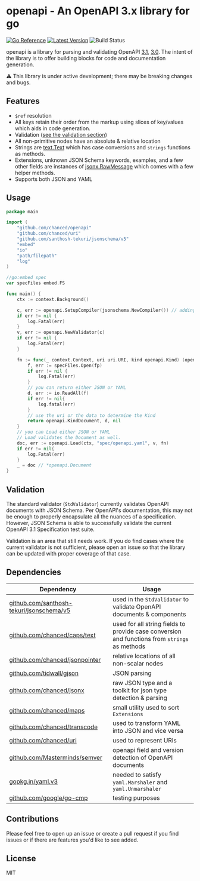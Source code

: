 # openapi - An OpenAPI 3.x library for go

[![Go Reference](https://pkg.go.dev/badge/github.com/chanced/openapi.svg)](https://pkg.go.dev/github.com/chanced/openapi)
[![Latest Version](https://img.shields.io/github/v/tag/chanced/openapi.svg?sort=semver&style=flat-square&label=version&color=blue)](https://img.shields.io/github/v/tag/chanced/openapi.svg?sort=semver&style=flat-square&label=version&color=blue)
![Build Status](https://img.shields.io/github/workflow/status/chanced/openapi/Build?style=flat-square)

openapi is a library for parsing and validating OpenAPI
[3.1](https://spec.openapis.org/oas/v3.1.0),
[3.0](https://spec.openapis.org/oas/v3.0.3). The intent of the library is to
offer building blocks for code and documentation generation.

:warning: This library is under active development; there may be breaking changes and bugs.

## Features

-   `$ref` resolution
-   All keys retain their order from the markup using slices of key/values which
    aids in code generation.
-   Validation ([see the validation section](#validation))
-   All non-primitive nodes have an absolute & relative location
-   Strings are [text.Text](https://github.com/chanced/caps) which has case
    conversions and `strings` functions as methods.
-   Extensions, unknown JSON Schema keywords, examples, and a few other fields
    are instances of [jsonx.RawMessage](https://github.com/chanced/jsonx) which
    comes with a few helper methods.
-   Supports both JSON and YAML

## Usage

```go
package main

import (
    "github.com/chanced/openapi"
    "github.com/chanced/uri"
    "github.com/santhosh-tekuri/jsonschema/v5"
    "embed"
    "io"
    "path/filepath"
    "log"
)

//go:embed spec
var specFiles embed.FS

func main() {
    ctx := context.Background()

    c, err := openapi.SetupCompiler(jsonschema.NewCompiler()) // adding schema files
    if err != nil {
        log.Fatal(err)
    }
    v, err := openapi.NewValidator(c)
    if err != nil {
        log.Fatal(err)
    }

    fn := func(_ context.Context, uri uri.URI, kind openapi.Kind) (openapi.Kind, []byte, error){
        f, err := specFiles.Open(fp)
        if err != nil {
            log.Fatal(err)
        }
        // you can return either JSON or YAML
        d, err := io.ReadAll(f)
        if err != nil{
            log.fatal(err)
        }
        // use the uri or the data to determine the Kind
        return openapi.KindDocument, d, nil
    }
    // you can Load either JSON or YAML
    // Load validates the Document as well.
    doc, err := openapi.Load(ctx, "spec/openapi.yaml", v, fn)
    if err != nil{
        log.Fatal(err)
    }
    _ = doc // *openapi.Document
}
```

## Validation

The standard validator (`StdValidator`) currently validates OpenAPI documents
with JSON Schema. Per OpenAPI's documentation, this may not be enough to
properly encapsulate all the nuances of a specification. However, JSON Schema is
able to successfully validate the current OpenAPI 3.1 Specification test suite.

Validation is an area that still needs work. If you do find cases where the
current validator is not sufficient, please open an issue so that the library
can be updated with proper coverage of that case.

## Dependencies

| Dependency                                                                                   | Usage                                                                                         |
| -------------------------------------------------------------------------------------------- | --------------------------------------------------------------------------------------------- |
| [github.com/santhosh-tekuri/jsonschema/v5](https://github.com/santhosh-tekuri/jsonschema/v5) | used in the `StdValidator` to validate OpenAPI documents & components                         |
| [github.com/chanced/caps/text](https://github.com/chanced/caps)                              | used for all string fields to provide case conversion and functions from `strings` as methods |
| [github.com/chanced/jsonpointer](https://github.com/chanced/jsonpointer)                     | relative locations of all non-scalar nodes                                                    |
| [github.com/tidwall/gjson](https://github.com/tidwall/gjson)                                 | JSON parsing                                                                                  |
| [github.com/chanced/jsonx](https://github.com/chanced/jsonx)                                 | raw JSON type and a toolkit for json type detection & parsing                                 |
| [github.com/chanced/maps](https://github.com/chanced/maps)                                   | small utility used to sort `Extensions`                                                       |
| [github.com/chanced/transcode](https://github.com/chanced/transcode)                         | used to transform YAML into JSON and vice versa                                               |
| [github.com/chanced/uri](https://github.com/chanced/uri)                                     | used to represent URIs                                                                        |
| [github.com/Masterminds/semver](https://github.com/Masterminds/semver)                       | openapi field and version detection of OpenAPI documents                                      |
| [gopkg.in/yaml.v3](https://gopkg.in/yaml.v3)                                                 | needed to satisfy `yaml.Marshaler` and `yaml.Unmarshaler`                                     |
| [github.com/google/go-cmp](https://github.com/google/go-cmp)                                 | testing purposes                                                                              |

## Contributions

Please feel free to open up an issue or create a pull request if you find issues
or if there are features you'd like to see added.

## License

MIT
